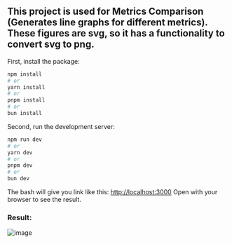 ## This project is used for Metrics Comparison (Generates line graphs for different metrics). These figures are svg, so it has a functionality to convert svg to png.
First, install the package:

```bash
npm install
# or
yarn install
# or
pnpm install
# or
bun install
```

Second, run the development server:

```bash
npm run dev
# or
yarn dev
# or
pnpm dev
# or
bun dev
```

The bash will give you link like this: [http://localhost:3000](http://localhost:3000) Open with your browser to see the result.


### Result:
![image](https://github.com/user-attachments/assets/3d224829-9c80-4054-87fe-f783b1be7039)

